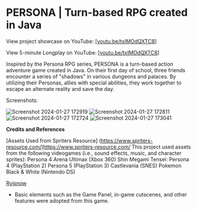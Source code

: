 # PERSONA | Turn-based RPG created in Java

View project showcase on YouTube:
[[youtu.be/txIMOdQXTC8](https://youtu.be/xkj3Pd5oxoQ?si=OxKgb5TambtqtXLu)]


View 5-minute Longplay on YouTube:
[[youtu.be/txIMOdQXTC8](https://www.youtube.com/watch?v=txIMOdQXTC8)]

Inspired by the Persona RPG series, PERSONA is a turn-based action adventure game created in Java. 
On their first day of school, three friends encounter a series of "shadows" in various dungeons and palaces. By utilizing their Personas, allies with special abilities, they
work together to escape an alternate reality and save the day.


Screenshots:


![Screenshot 2024-01-27 172919](https://github.com/sannjaykarthikeyan/PERSONA/assets/71292161/ba76109b-44aa-4d4a-ae9a-abd980b46163)
![Screenshot 2024-01-27 172811](https://github.com/sannjaykarthikeyan/PERSONA/assets/71292161/be77006e-ca28-42e6-ace6-5b50d38dea99)
![Screenshot 2024-01-27 172724](https://github.com/sannjaykarthikeyan/PERSONA/assets/71292161/f7b0ad89-ad6b-443a-b355-a8d70ee939bc)
![Screenshot 2024-01-27 173041](https://github.com/sannjaykarthikeyan/PERSONA/assets/71292161/fc4db601-5acf-4c74-896a-d8a1072b4677)


**Credits and References**

[Assets Used from Spriters Resource] (https://www.spriters-resource.com/)https://www.spriters-resource.com/
This project used assets from the following videogames (i.e., sound effects, music, and character sprites): 
Persona 4 Arena Ultimax (Xbox 360)
Shin Megami Tensei: Persona 4 (PlayStation 2)
Persona 5 (PlayStation 3)
Castlevania (SNES)
Pokemon Black & White (Nintendo DS)



[Ryisnow](https://youtu.be/om59cwR7psI?si=lrf2JFh6r7LKbNgJ) 
- Basic elements such as the Game Panel, in-game cutscenes, and other features were adopted from this game.
